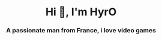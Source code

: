 <h1 align="center">Hi 👋, I'm HyrO</h1>
<h3 align="center">A passionate man from France, i love video games</h3>


<!--
**Lenny-bch/Lenny-bch** is a ✨ _special_ ✨ repository because its `README.md` (this file) appears on your GitHub profile.

Here are some ideas to get you started:

- 🔭 I’m currently working on ...
- 🌱 I’m currently learning ...
- 👯 I’m looking to collaborate on ...
- 🤔 I’m looking for help with ...
- 💬 Ask me about ...
- 📫 How to reach me: ...
- 😄 Pronouns: ...
- ⚡ Fun fact: ...
-->
